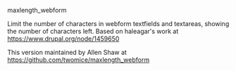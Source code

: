 maxlength_webform

Limit the number of characters in webform textfields and textareas, showing the number of characters left. Based on haleagar's work at https://www.drupal.org/node/1459650

This version maintained by Allen Shaw at https://github.com/twomice/maxlength_webform